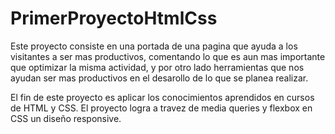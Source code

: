 # PrimerProyectoHtmlCss
Este proyecto consiste en una portada de una pagina que ayuda a los visitantes a ser mas productivos, comentando lo que es aun mas importante que optimizar la misma actividad, y por otro lado herramientas que nos ayudan ser mas productivos en el desarollo de lo que se planea realizar.

El fin de este proyecto es aplicar los conocimientos aprendidos en cursos de HTML y CSS. El proyecto logra a travez de media queries y flexbox en CSS un diseño responsive.
